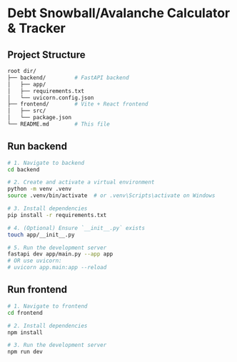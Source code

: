 
# Debt Snowball/Avalanche Calculator & Tracker


## Project Structure

```bash
root dir/
├── backend/         # FastAPI backend
│   ├── app/
│   ├── requirements.txt
│   └── uvicorn.config.json
├── frontend/        # Vite + React frontend
│   ├── src/
│   └── package.json
└── README.md        # This file

```


## Run backend

```bash
# 1. Navigate to backend
cd backend

# 2. Create and activate a virtual environment
python -m venv .venv
source .venv/bin/activate  # or .venv\Scripts\activate on Windows

# 3. Install dependencies
pip install -r requirements.txt

# 4. (Optional) Ensure `__init__.py` exists
touch app/__init__.py

# 5. Run the development server
fastapi dev app/main.py --app app
# OR use uvicorn:
# uvicorn app.main:app --reload
```


## Run frontend
```bash
# 1. Navigate to frontend
cd frontend

# 2. Install dependencies
npm install

# 3. Run the development server
npm run dev

```


